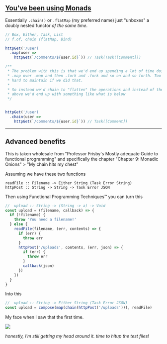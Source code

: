 ## [You've been using Monads](https://egghead.io/lessons/javascript-you-ve-been-using-monads)

Essentially `.chain()` or `.flatMap` (my preferred name) just "unboxes" a doubly nested functor *of the same time*.


```js
// Box, Either, Task, List
// f.of, chain (flatMap, Bind)

httpGet('/user)
  .map(user =>
    httpGet(`/comments/${user.id}`)) // Task(Task([Comment]))

/**
 * The problem with this is that we'd end up spending a lot of time doing
 * .map over .map and then .fork and .fork and so on and so forth. Too
 * hard to maintain if we did that.
 * 
 * So instead we'd chain to "flatten" the operations and instead of the
 * above we'd end up with something like what is below
 */


httpGet('/user)
  .chain(user =>
    httpGet(`/comments/${user.id}`)) // Task([Comment])
```

-----

## Advanced benefits
This is taken wholesale from "Professor Frisby's Mostly adequate Guide to functional programming" and specifically the chapter "Chapter 9: Monadic Onions" > "My chain hits my chest"

Assuming we have these two functions
```
readFile :: Filename -> Either String (Task Error String)
httpPost :: String -> String -> Task Error JSON
```

Then using Functional Programming Techniques™ you can turn this
```js
//  upload :: String -> (String -> a) -> Void
const upload = (filename, callback) => {
  if (!filename) {
    throw 'You need a filename!'
  } else {
    readFile(filename, (err, contents) => {
      if (err) {
        throw err
      }
      httpPost('/uploads', contents, (err, json) => {
        if (err) {
          throw err
        }
        callback(json)
      })
    })
  }
}
```

Into this
```js
//  upload :: String -> Either String (Task Error JSON)
const upload = compose(map(chain(httpPost('/uploads'))), readFile)
```

My face when I saw that the first time.

![](https://i.imgur.com/ryrJ4cn.gif)

_honestly, i'm still getting my head around it. time to hitup the test files!_
